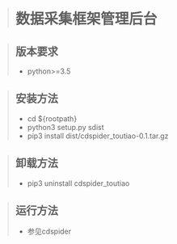 ># 数据采集框架管理后台

>## 版本要求
>* python>=3.5

>## 安装方法
>* cd ${rootpath}
>* python3 setup.py sdist
>* pip3 install dist/cdspider_toutiao-0.1.tar.gz

>## 卸载方法
>* pip3 uninstall cdspider_toutiao

>## 运行方法
>* 参见cdspider